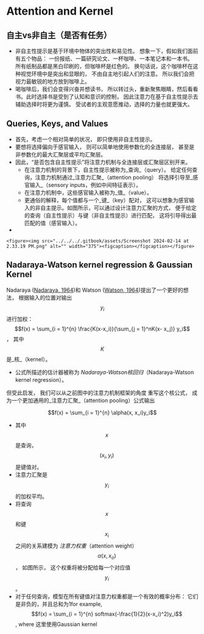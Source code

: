 # Attention and Kernel

## 自主vs非自主（是否有任务）

* 非自主性提示是基于环境中物体的突出性和易见性。 想象一下，假如我们面前有五个物品： 一份报纸、一篇研究论文、一杯咖啡、一本笔记本和一本书。 所有纸制品都是黑白印刷的，但咖啡杯是红色的。 换句话说，这个咖啡杯在这种视觉环境中是突出和显眼的， 不由自主地引起人们的注意。 所以我们会把视力最敏锐的地方放到咖啡上。
* 喝咖啡后，我们会变得兴奋并想读书， 所以转过头，重新聚焦眼睛，然后看看书。此时选择书是受到了认知和意识的控制， 因此注意力在基于自主性提示去辅助选择时将更为谨慎。 受试者的主观意愿推动，选择的力量也就更强大。

## Queries, Keys, and Values

* 首先，考虑一个相对简单的状况， 即只使用非自主性提示。&#x20;
* 要想将选择偏向于感官输入， 则可以简单地使用参数化的全连接层， 甚至是非参数化的最大汇聚层或平均汇聚层。
* 因此，“是否包含自主性提示”将注意力机制与全连接层或汇聚层区别开来。&#x20;
  * 在注意力机制的背景下，自主性提示被称为_查询_（query）。 给定任何查询，注意力机制通过_注意力汇聚_（attention pooling） 将选择引导至_感官输入_（sensory inputs，例如中间特征表示）。&#x20;
  * 在注意力机制中，这些感官输入被称为_值_（value）。&#x20;
  * 更通俗的解释，每个值都与一个_键_（key）配对， 这可以想象为感官输入的非自主提示。如图所示，可以通过设计注意力汇聚的方式， 便于给定的查询（自主性提示）与键（非自主性提示）进行匹配， 这将引导得出最匹配的值（感官输入）。
*

    <figure><img src="../../../.gitbook/assets/Screenshot 2024-02-14 at 2.33.19 PM.png" alt="" width="375"><figcaption></figcaption></figure>

## Nadaraya-Watson kernel regression & Gaussian Kernel

Nadaraya ([Nadaraya, 1964](https://zh.d2l.ai/chapter\_references/zreferences.html#id114))和 Watson ([Watson, 1964](https://zh.d2l.ai/chapter\_references/zreferences.html#id180))提出了一个更好的想法， 根据输入的位置对输出$$y_i$$进行加权：$$f(x) = \sum_{i = 1}^{n} \frac{K(x-x_i)}{\sum_{j = 1}^nK(x- x_j)} y_i$$， 其中$$K$$是_核_（kernel）。&#x20;

* 公式所描述的估计器被称为 _Nadaraya-Watson核回归_（Nadaraya-Watson kernel regression）。

但受此启发， 我们可以从之前图中的注意力机制框架的角度 重写这个核公式， 成为一个更加通用的_注意力汇聚_（attention pooling）公式输出

&#x20;                                                                          $$f(x) = \sum_{i = 1}^{n} \alpha(x, x_i)y_i$$

* 其中$$x$$是查询，$$(x_i, y_i)$$是键值对。
* 注意力汇聚是$$y_i$$的加权平均。
* &#x20;将查询$$x$$和键$$x_i$$之间的关系建模为 _注意力权重_（attention weight）$$\alpha(x,x_o)$$， 如图所示， 这个权重将被分配给每一个对应值$$y_i$$。&#x20;
* 对于任何查询，模型在所有键值对注意力权重都是一个有效的概率分布： 它们是非负的，并且总和为1for example, $$f(x) = \sum_{i = 1}^{n} softmax(-\frac{1}{2}(x-x_i)^2)y_i$$, where 这里使用Gaussian kernel

